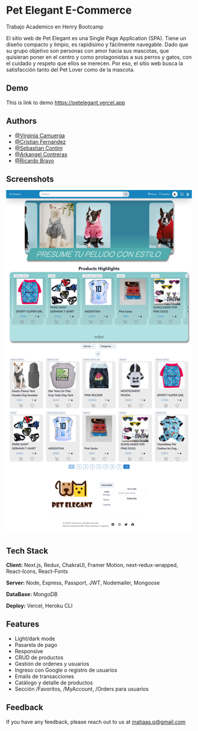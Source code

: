
# Pet Elegant E-Commerce

Trabajo Academico en Henry Bootcamp

El sitio web de Pet Elegant es una Single Page Application (SPA). Tiene un diseño compacto y limpio, es rapidísimo y fácilmente navegable. Dado que su grupo objetivo son personas con amor hacia sus mascotas, que quisieran poner en el centro y como protagonistas a sus perros y gatos, con el cuidado y respeto que ellos se merecen. Por eso, el sitio web busca la satisfacción tanto del Pet Lover como de la mascota.


## Demo

This is link to demo
https://petelegant.vercel.app


## Authors

- [@Virginia Camuerga](https://www.github.com/K4rmu)
- [@Cristian Fernandez](https://www.github.com/cristiannok)
- [@Sebastian Contini](https://www.github.com/sebagdm)
- [@Arkangel Contreras](https://www.github.com/arkangel3d)
- [@Ricardo Bravo](https://www.github.com/RicardoBravo92)


## Screenshots

![Home Page](./screenshots/HomePage.png)


## Tech Stack

**Client:** Next.js, Redux, ChakraUI, Framer Motion, next-redux-wrapped, React-Icons, React-Fonts

**Server:** Node, Express, Passport, JWT, Nodemailer, Mongoose

**DataBase:** MongoDB 

**Deploy:** Vercel, Heroku CLI


## Features


- Light/dark mode
- Pasarela de pago
- Responsive
- CRUD de productos
- Gestión de ordenes y usuarios
- Ingreso con Google o registro de usuarios
- Emails de transacciones
- Catálogo y detalle de productos
- Sección /Favoritos, /MyAccount, /Orders para usuarios



## Feedback

If you have any feedback, please reach out to us at matiaas.p@gmail.com


